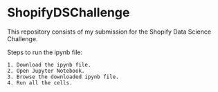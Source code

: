 # ShopifyDSChallenge

This repository consists of my submission for the Shopify Data Science Challenge.

Steps to run the ipynb file:

```
1. Download the ipynb file.  
2. Open Jupyter Notebook.  
3. Browse the downloaded ipynb file.  
4. Run all the cells.  
```
